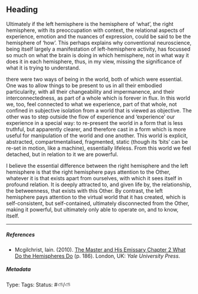 ## Heading

Ultimately if the left hemisphere is the hemisphere of ‘what’, the right hemisphere, with its preoccupation with context, the relational aspects of experience, emotion and the nuances of expression, could be said to be the hemisphere of ‘how’. This perhaps explains why conventional neuroscience, being itself largely a manifestation of left-hemisphere activity, has focussed so much on what the brain is doing in which hemisphere, not in what way it does it in each hemisphere, thus, in my view, missing the significance of what it is trying to understand.

there were two ways of being in the world, both of which were essential. One was to allow things to be present to us in all their embodied particularity, with all their changeability and impermanence, and their interconnectedness, as part of a whole which is forever in flux. In this world we, too, feel connected to what we experience, part of that whole, not confined in subjective isolation from a world that is viewed as objective. The other was to step outside the flow of experience and ‘experience’ our experience in a special way: to re-present the world in a form that is less truthful, but apparently clearer, and therefore cast in a form which is more useful for manipulation of the world and one another. This world is explicit, abstracted, compartmentalised, fragmented, static (though its ‘bits’ can be re-set in motion, like a machine), essentially lifeless. From this world we feel detached, but in relation to it we are powerful.

I believe the essential difference between the right hemisphere and the left hemisphere is that the right hemisphere pays attention to the Other, whatever it is that exists apart from ourselves, with which it sees itself in profound relation. It is deeply attracted to, and given life by, the relationship, the betweenness, that exists with this Other. By contrast, the left hemisphere pays attention to the virtual world that it has created, which is self-consistent, but self-contained, ultimately disconnected from the Other, making it powerful, but ultimately only able to operate on, and to know, itself.

---

##### References

* Mcgilchrist, Iain. (2010). [The Master and His Emissary Chapter 2 What Do the Hemispheres Do](The%20Master%20and%20His%20Emissary%20Chapter%202%20What%20Do%20the%20Hemispheres%20Do.md) (p. 186). London, UK: *Yale University Press*.

##### Metadata

Type: 
Tags:
Status: #⛅️/⛅️
